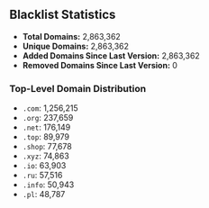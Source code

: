 ## Blacklist Statistics

- **Total Domains:** 2,863,362
- **Unique Domains:** 2,863,362
- **Added Domains Since Last Version:** 2,863,362
- **Removed Domains Since Last Version:** 0

### Top-Level Domain Distribution

-  `.com`: 1,256,215
-  `.org`: 237,659
-  `.net`: 176,149
-  `.top`: 89,979
-  `.shop`: 77,678
-  `.xyz`: 74,863
-  `.io`: 63,903
-  `.ru`: 57,516
-  `.info`: 50,943
-  `.pl`: 48,787
